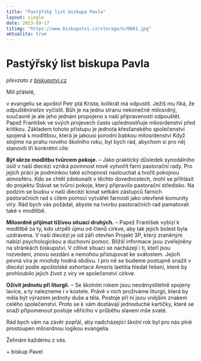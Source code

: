 ```yaml
---
title: "Pastýřský list biskupa Pavla"
layout: single
date: 2023-09-17
titimg: "https://www.biskupstvi.cz/storage/n/0001.jpg"
aktualita: true
---
```

# Pastýřský list biskupa Pavla

*převzato z [biskupstvi.cz](https://www.biskupstvi.cz/2023-09-17-pastyrsky-list-biskupa-pavla)*

Milí přátelé,

v evangeliu se apoštol Petr ptá Krista, kolikrát má odpustit. Ježíš mu říká, že odpuštěnínelze vyčíslit. Bůh je na jednu stranu nekonečně milosrdný, současně je ale jeho jednání propojeno s naší připraveností odpouštět. Papež František ve svých projevech často upřednostňuje milosrdenství před kritikou. Základem tohoto přístupu je jednota křesťanského společenství spojená s modlitbou, která je jakousi porodní babkou milosrdenství Když stojíme na prahu nového školního roku, byl bych rád, abychom si pro něj stanovili tři konkrétní cíle:

**Být skrze modlitbu tvůrcem pokoje.** – Jako praktický důsledek synodálního úsilí v naší diecézi vzniká povinnost nově vytvořit farní pastorační rady. Pro jejich práci je podmínkou také schopnost naslouchat a tvořit pokojnou atmosféru. Kdo se chtěl zdokonalit v těchto dovednostech, mohl se přihlásit do projektu Stávat se tvůrci pokoje, který připravilo pastorační středisko. Na podzim se budou v naší diecézi konat setkání zástupců farních pastoračních rad s cílem pomoci vytvářet farnosti jako otevřené komunity víry. Rád bych vás požádal, abyste na tvorbu pastoračních rad pamatovali také v modlitbě.

**Milosrdně přijímat tíživou situaci druhých.** – Papež František vybízí k modlitbě za ty, kdo utrpěli újmu od členů církve, aby tak jejich bolest byla uzdravena. V naší diecézi je od září otevřen Projekt 3P, který zraněným nabízí psychologickou a duchovní pomoc. Bližší informace jsou zveřejněny na stránkách biskupství. V citlivé situaci se nacházejí i ti, kteří jsou rozvedeni, znovu sezdáni a nemohou přistupovat ke svátostem. Jejich pevná víra je mnohdy hodná obdivu. I pro ně se budeme postupně snažit v diecézi podle apoštolské exhortace Amoris laetitia hledat řešení, které by prohloubilo jejich život z víry ve společenství církve.

**Oživit jednotu při liturgii.** – Se školním rokem jsou neodmyslitelně spojeny lavice, a ty nalezneme i v kostele. Právě v nich prožíváme liturgii, která by měla být výrazem jednoty duše a těla. Postoje při ní jsou vnějším znakem celého společenství. Proto se k vám dostávají jednoduché kartičky, které se snaží připomenout postoje věřícího v průběhu slavení mše svaté.

Rád bych vám na závěr popřál, aby nadcházející školní rok byl pro nás plně prostoupen milosrdnou logikou evangelia.

Žehnám každému z vás.

\+ biskup Pavel
